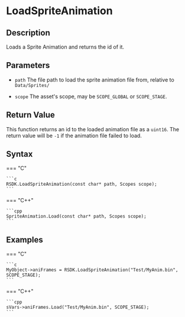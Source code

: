 # LoadSpriteAnimation

## Description
Loads a Sprite Animation and returns the id of it.

## Parameters

- `path`
The file path to load the sprite animation file from, relative to `Data/Sprites/`

- `scope`
The asset's scope, may be `SCOPE_GLOBAL` or `SCOPE_STAGE`.

## Return Value
This function returns an id to the loaded animation file as a `uint16`. The return value will be `-1` if the animation file failed to load.

## Syntax
=== "C"

	```c
	RSDK.LoadSpriteAnimation(const char* path, Scopes scope);
	```

=== "C++"

	```cpp
	SpriteAnimation.Load(const char* path, Scopes scope);
	```

## Examples
=== "C"

	```c
	MyObject->aniFrames = RSDK.LoadSpriteAnimation("Test/MyAnim.bin", SCOPE_STAGE);
	```

=== "C++"

	```cpp
	sVars->aniFrames.Load("Test/MyAnim.bin", SCOPE_STAGE);
	```